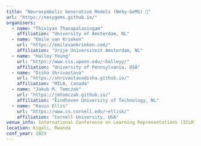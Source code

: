 ```yaml
---
title: "Neurosymbolic Generative Models (NeSy-GeMS) 💎"
url: "https://nesygems.github.io/"
organisers: 
  - name: "Thiviyan Thanapalasingam"
    affiliation: "University of Amsterdam, NL"
  - name: "Emile van Krieken"
    url: "https://emilevankrieken.com/"
    affiliation: "Vrije Universiteit Amsterdam, NL"
  - name: "Halley Young"
    url: "https://www.cis.upenn.edu/~halleyy/"
    affiliation: "University of Pennsylvania, USA"
  - name: "Disha Shrivastava"
    url: "https://shrivastavadisha.github.io/"
    affiliation: "MILA, Canada"
  - name: "Jakub M. Tomczak"
    url: "https://jmtomczak.github.io/"
    affiliation: "Eindhoven University of Technology, NL"
  - name: "Kevin Ellis"
    url: "https://www.cs.cornell.edu/~ellisk/"
    affiliation: "Cornell University, USA"
venue_info: International Conference on Learning Representations (ICLR)
location: Kigali, Rwanda
conf_year: 2023
---
```


